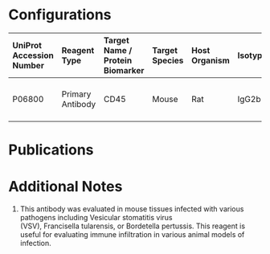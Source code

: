 # Configurations

| UniProt Accession Number   | Reagent Type     | Target Name / Protein Biomarker   | Target Species   | Host Organism   | Isotype   | Clonality   | Vendor            | Catalog Number   | Conjugate   | RRID   | Availability   | Method        | Tissue Preservation   | Target Tissue   | Tissue State   | Detergent              | Antigen Retrieval Conditions   | Dye Inactivation Conditions   | Recommend   | Agree               | Disagree   | Contributor         | Notes       |
|:---------------------------|:-----------------|:----------------------------------|:-----------------|:----------------|:----------|:------------|:------------------|:-----------------|:------------|:-------|:---------------|:--------------|:----------------------|:----------------|:---------------|:-----------------------|:-------------------------------|:------------------------------|:------------|:--------------------|:-----------|:--------------------|:------------|
| P06800                     | Primary Antibody | CD45                              | Mouse            | Rat             | IgG2b     | 30-F11      | Novus Biologicals | NB100-77417IR    | DL755       | NA     | Stock          | IBEX2D Manual | 4% PFA Fixed Frozen   | Lung            | Infected       | Akoya Antibody Diluent | NA                             | 1 mg/ml LiBH4 15 minutes      | Yes         | 0000-0001-9189-7172 | NA         | 0000-0001-9189-7172 | [1](#notes) |

# Publications



# Additional Notes

<a name="notes"></a>
1. This antibody was evaluated in mouse tissues infected with various pathogens including Vesicular stomatitis virus (VSV), Francisella tularensis, or Bordetella pertussis. This reagent is useful for evaluating immune infiltration in various animal models of infection.
